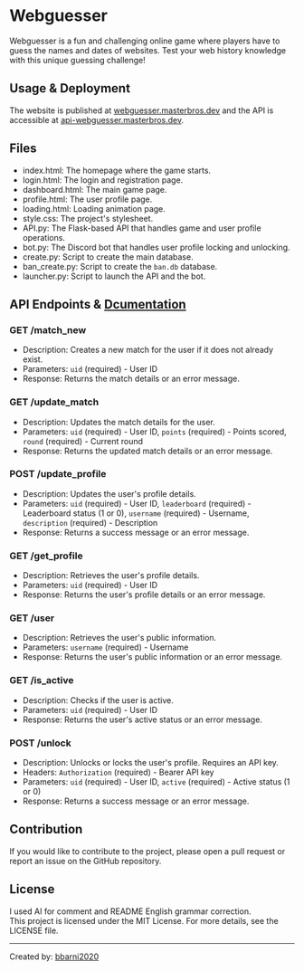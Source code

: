 # Webguesser

Webguesser is a fun and challenging online game where players have to guess the names and dates of websites. Test your web history knowledge with this unique guessing challenge!


## Usage & Deployment

The website is published at [webguesser.masterbros.dev](https://webguesser.masterbros.dev) and the API is accessible at [api-webguesser.masterbros.dev](https://api-webguesser.masterbros.dev).

## Files

- index.html: The homepage where the game starts.
- login.html: The login and registration page.
- dashboard.html: The main game page.
- profile.html: The user profile page.
- loading.html: Loading animation page.
- style.css: The project's stylesheet.
- API.py: The Flask-based API that handles game and user profile operations.
- bot.py: The Discord bot that handles user profile locking and unlocking.
- create.py: Script to create the main database.
- ban_create.py: Script to create the `ban.db` database.
- launcher.py: Script to launch the API and the bot.

## API Endpoints & [Dcumentation](https://webguesser.masterbros.dev/API/)

### GET /match_new
- Description: Creates a new match for the user if it does not already exist.
- Parameters: `uid` (required) - User ID
- Response: Returns the match details or an error message.

### GET /update_match
- Description: Updates the match details for the user.
- Parameters: `uid` (required) - User ID, `points` (required) - Points scored, `round` (required) - Current round
- Response: Returns the updated match details or an error message.

### POST /update_profile
- Description: Updates the user's profile details.
- Parameters: `uid` (required) - User ID, `leaderboard` (required) - Leaderboard status (1 or 0), `username` (required) - Username, `description` (required) - Description
- Response: Returns a success message or an error message.

### GET /get_profile
- Description: Retrieves the user's profile details.
- Parameters: `uid` (required) - User ID
- Response: Returns the user's profile details or an error message.

### GET /user
- Description: Retrieves the user's public information.
- Parameters: `username` (required) - Username
- Response: Returns the user's public information or an error message.

### GET /is_active
- Description: Checks if the user is active.
- Parameters: `uid` (required) - User ID
- Response: Returns the user's active status or an error message.

### POST /unlock
- Description: Unlocks or locks the user's profile. Requires an API key.
- Headers: `Authorization` (required) - Bearer API key
- Parameters: `uid` (required) - User ID, `active` (required) - Active status (1 or 0)
- Response: Returns a success message or an error message.

## Contribution

If you would like to contribute to the project, please open a pull request or report an issue on the GitHub repository.

## License


I used AI for comment and README English grammar correction.  
This project is licensed under the MIT License. For more details, see the LICENSE file.

---

Created by: [bbarni2020](https://github.com/bbarni2020)
